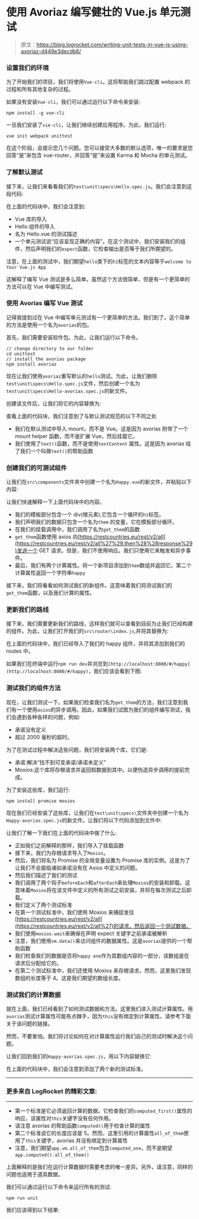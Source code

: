 # 使用 Avoriaz 编写健壮的 Vue.js 单元测试

> 原文：<https://blog.logrocket.com/writing-unit-tests-in-vue-js-using-avoriaz-d449e3decdb6/>

### 设置我们的环境

为了开始我们的项目，我们将使用`Vue-cli`。这将帮助我们跳过配置 webpack 的过程和所有其他复杂的过程。

如果没有安装`Vue-cli`，我们可以通过运行以下命令来安装:

```
npm install -g vue-cli
```

一旦我们安装了`vie-cli`，让我们继续创建应用程序。为此，我们运行:

```
vue init webpack unittest
```

在这个阶段，会提示您几个问题。您可以接受大多数的默认选项，唯一的要求是您回答“是”来包含 vue-router，并回答“是”来设置 Karma 和 Mocha 的单元测试。

### 了解默认测试

接下来，让我们来看看我们的`test\unit\specs\Hello.spec.js`。我们会注意到这段代码:

在上面的代码块中，我们会注意到:

*   Vue 库的导入
*   Hello 组件的导入
*   名为 Hello.vue 的测试描述
*   一个单元测试说“应该呈现正确的内容”。在这个测试中，我们安装我们的组件，然后声明我们的`expect`函数，它检查输出是否等于我们所期望的。

注意，在上面的测试中，我们期望`hello`类下的`h1`标签的文本内容等于`welcome to Your Vue.js App`

这解释了编写 Vue 测试是多么简单。虽然这个方法很简单，但是有一个更简单的方法可以在 Vue 中编写测试。

### 使用 Avorias 编写 Vue 测试

记得我提到过在 Vue 中编写单元测试有一个更简单的方法。我们到了。这个简单的方法是使用一个名为`avorias`的包。

首先，我们需要安装软件包。为此，让我们运行以下命令。

```
// change directory to our folder
cd unittest
// install the avorias package
npm install avoriaz
```

现在让我们使用`avoriaz`重写默认的`hello`测试。为此，让我们删除`test\unit\specs\Hello.spec.js`文件，然后创建一个名为`test\unit\specs\Hello-avorias.spec.js`的新文件。

创建该文件后，让我们将它的内容替换为:

查看上面的代码块，我们注意到了与默认测试规范的以下不同之处

*   我们在默认测试中导入 mount，而不是 Vue。这是因为 avorias 附带了一个 mount helper 函数，而不是扩展 Vue，然后挂载它。
*   我们使用了`text()`函数，而不是使用`textContent` 属性。这是因为 avorias 给了我们一个叫做`text()`的帮助函数

### 创建我们的可测试组件

让我们在`src\components`文件夹中创建一个名为`Happy.vue`的新文件，并粘贴以下内容:

让我们快速解释一下上面代码块中的内容。

*   我们的模板部分包含一个 div(根元素),它包含一个循环的`h1`标签。
*   我们声明我们的数据只包含一个名为`them` 的变量，它在模板部分循环。
*   在我们的挂载调用中，我们调用了名为`get_them`的函数
*   `get_them`函数使用 axios 向[https://restcountries.eu/rest/v2/all](https://restcountries.eu/rest/v2/all%27%29.then%28%28response%29)发送一个 GET 请求。但是，我们不使用响应。我们只使用它来触发和异步事件。
*   最后，我们有两个计算属性。将一个新项目添加到`them`数组并返回它。第二个计算属性返回一个字符串`happy`

接下来，我们将看看如何测试我们的新组件。这意味着我们将测试我们的`get_them`函数，以及我们计算的属性。

### 更新我们的路线

接下来，我们需要更新我们的路线，这样我们就可以查看到目前为止我们已经构建的组件。为此，让我们打开我们的`src\router\index.js`,并将其替换为:

在上面的代码块中，我们已经导入了我们的 happy 组件，并将其添加到我们的 routes 中。

如果我们在终端中运行`npm run dev`并浏览到`[http://localhost:8080/#/happy](http://localhost:8080/#/happy)`，我们应该会看到下图:

### 测试我们的组件方法

现在，让我们测试一下。如果我们检查我们名为`get_them`的方法，我们注意到我们有一个使用`axios`的异步调用。因此，如果我们试图为我们的组件编写测试，我们会遇到各种各样的问题，例如:

*   承诺没有定义
*   超过 2000 毫秒的超时。

为了在测试过程中解决这些问题，我们将安装两个库，它们是:

*   承诺:解决“找不到可变承诺/承诺未定义”
*   Moxios:这个库将存根请求并返回假数据到其中。以便伪造异步调用的提前完成。

为了安装这些库，我们运行:

```
npm install promise moxios
```

现在我们已经安装了这些库，让我们在`test\unit\specs\`文件夹中创建一个名为`Happy-avorias.spec.js`的新文件。让我们将以下代码添加到文件中:

让我们了解一下我们在上面的代码块中做了什么:

*   正如我们之前解释的那样，我们导入了挂载函数
*   接下来，我们为存根请求导入了`Moxios`。
*   然后，我们将名为 Promise 的全局变量设置为 Promise 库的实例。这是为了让我们不会面临诸如承诺没有在 Axios 中定义的问题。
*   然后我们描述了我们的测试
*   我们调用了两个钩子`beforeEach`和`afterEach`来处理`Moxios`的安装和卸载。这意味着`Moxios`将在该文件中定义的所有测试之前安装，并将在每次测试之后卸载。
*   我们定义了两个测试标准
*   在第一个测试标准中，我们使用 Moxios 来捕捉发往[https://restcountries.eu/rest/v2/all](https://restcountries.eu/rest/v2/all%27)的请求，然后返回一个测试数据。
*   我们使用`moxios.wait`来确保在声明 expect 关键字之前承诺被解析
*   注意，我们使用`vm.data()`来访问组件的数据属性。这是`avorias`提供的一个帮助函数
*   我们检查我们的数据是否将`happy one`作为其数组内容的一部分，该数组是在请求后分配给它的。
*   在第二个测试标准中，我们还使用 Moxios 来存根请求。然而，这里我们发现数组的长度等于 4。这是我们期望的数组长度。

### 测试我们的计算数据

就在上面，我们已经看到了如何测试数据和方法。这里我们进入测试计算属性。用`avorias`测试计算属性可能有点棘手，因为`this`没有绑定到计算属性。请参考下面关于该问题的链接。

然而，不要害怕。我们将讨论如何在对计算属性运行我们自己的测试时解决这个问题。

让我们回到我们的`Happy-avorias.spec.js`，用以下内容替换它:

在上面的代码块中，我们会注意到添加了两个新的测试标准。

* * *

### 更多来自 LogRocket 的精彩文章:

* * *

*   第一个标准是它必须返回计算的数据。它检查我们的`computed_first()`属性的响应，该属性对`this`关键字没有任何作用。
*   请注意 avorias 的帮助函数`computed()`用于检查计算的属性
*   第二个标准说它的长度应该是 5。然而，这里引用的计算属性`all_of_them`使用了`this`关键字，avorias 并没有绑定到计算属性
*   注意，我们期望`app.vm.all_of_them`包含`computed_one`，而不是期望`app.computed().all_of_them()`

上面解释的是我们在运行计算数据时需要考虑的唯一差异。另外，请注意，同样的问题也适用于道具数据。

我们可以通过运行以下命令来运行所有的测试:

```
npm run unit
```

我们应该得到以下结果:
